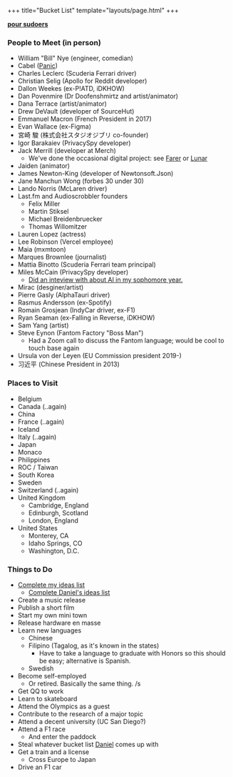 +++
title="Bucket List"
template="layouts/page.html"
+++

**[pour sudoers](https://github.com/doamatto/doamatto.xyz/edit/main/content/bucket.md)**

### People to Meet (in person)
- William "Bill" Nye (engineer, comedian)
- Cabel ([Panic](https://panic.com))
- Charles Leclerc (Scuderia Ferrari driver)
- Christian Selig (Apollo for Reddit developer)
- Dallon Weekes (ex-P!ATD, iDKHOW)
- Dan Povenmire (Dr Doofenshmirtz and artist/animator)
- Dana Terrace (artist/animator)
- Drew DeVault (developer of SourceHut)
- Emmanuel Macron (French President in 2017)
- Evan Wallace (ex-Figma)
- 宮崎 駿 (株式会社スタジオジブリ co-founder)
- Igor Barakaiev (PrivacySpy developer)
- Jack Merrill (developer at Merch)
  - We've done the occasional digital project: see [Farer](https://github.com/lleb-me) or [Lunar](https://github.com/designbylunar)
- Jaiden (animator)
- James Newton-King (developer of Newtonsoft.Json)
- Jane Manchun Wong (forbes 30 under 30)
- Lando Norris (McLaren driver)
- Last.fm and Audioscrobbler founders
  - Felix Miller
  - Martin Stiksel
  - Michael Breidenbruecker
  - Thomas Willomitzer 
- Lauren Lopez (actress)
- Lee Robinson (Vercel employee)
- Maia (mxmtoon)
- Marques Brownlee (journalist)
- Mattia Binotto (Scuderia Ferrari team principal)
- Miles McCain (PrivacySpy developer)
  - [Did an inteview with about AI in my sophomore year.](https://edu.doamatto.xyz/interview-with-miles)
- Mirac (desginer/artist)
- Pierre Gasly (AlphaTauri driver)
- Rasmus Andersson (ex-Spotify)
- Romain Grosjean (IndyCar driver, ex-F1)
- Ryan Seaman (ex-Falling in Reverse, iDKHOW)
- Sam Yang (artist)
- Steve Eynon (Fantom Factory "Boss Man")
  - Had a Zoom call to discuss the Fantom language; would be cool to touch base again
- Ursula von der Leyen (EU Commission president 2019-)
- 习近平 (Chinese President in 2013)

### Places to Visit
- Belgium
- Canada (..again)
- China
- France (..again)
- Iceland
- Italy (..again)
- Japan
- Monaco
- Philippines
- ROC / Taiwan
- South Korea
- Sweden
- Switzerland (..again)
- United Kingdom
  - Cambridge, England
  - Edinburgh, Scotland
  - London, England
- United States
  - Monterey, CA
  - Idaho Springs, CO
  - Washington, D.C.

### Things to Do
- [Complete my ideas list](@/ideas.md)
  - [Complete Daniel's ideas list](https://daniel.cafe/ideas)
- Create a music release
- Publish a short film
- Start my own mini town
- Release hardware en masse
- Learn new languages
  - Chinese
  - Filipino (Tagalog, as it's known in the states)
    - Have to take a language to graduate with Honors so this should be easy; alternative is Spanish.
  - Swedish
- Become self-employed
  - Or retired. Basically the same thing. /s
- Get QQ to work
- Learn to skateboard
- Attend the Olympics as a guest
- Contribute to the research of a major topic
- Attend a decent university (UC San Diego?)
- Attend a F1 race
  - And enter the paddock
- Steal whatever bucket list [Daniel](https://daniel.cafe) comes up with
- Get a train and a license
  - Cross Europe to Japan
- Drive an F1 car
